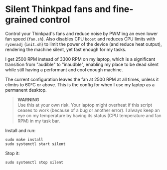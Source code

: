# Silent Thinkpad fans and fine-grained control

Control your Thinkpad's fans
and reduce noise by PWM'ing an even lower fan speed (`fan.sh`).
Also disables CPU `boost` and reduces CPU limits with `ryzenadj` (`init.sh`)
to limit the power of the device (and reduce heat output),
rendering the machine silent, yet fast enough for my tasks.

I get 2500 RPM instead of 3300 RPM on my laptop,
which is a significant transition from "audible" to "inaudble",
enabling my place to be dead silent
while still having a performant and cool enough machine.

The current configuration leaves the fan at 2500 RPM at all times,
unless it climbs to 60°C or above.
This is the config for when I use my laptop as a permanent desktop.

> **WARNING**  
> Use this at your own risk.
> Your laptop might overheat if this script ceases to work
> (because of a bug or another error).
> I always keep an eye on my temperature by having
> its status (CPU temperature and fan RPM) in my task bar.

Install and run:

```
sudo make install
sudo systemctl start silent
```

Stop it:

```
sudo systemctl stop silent
```
